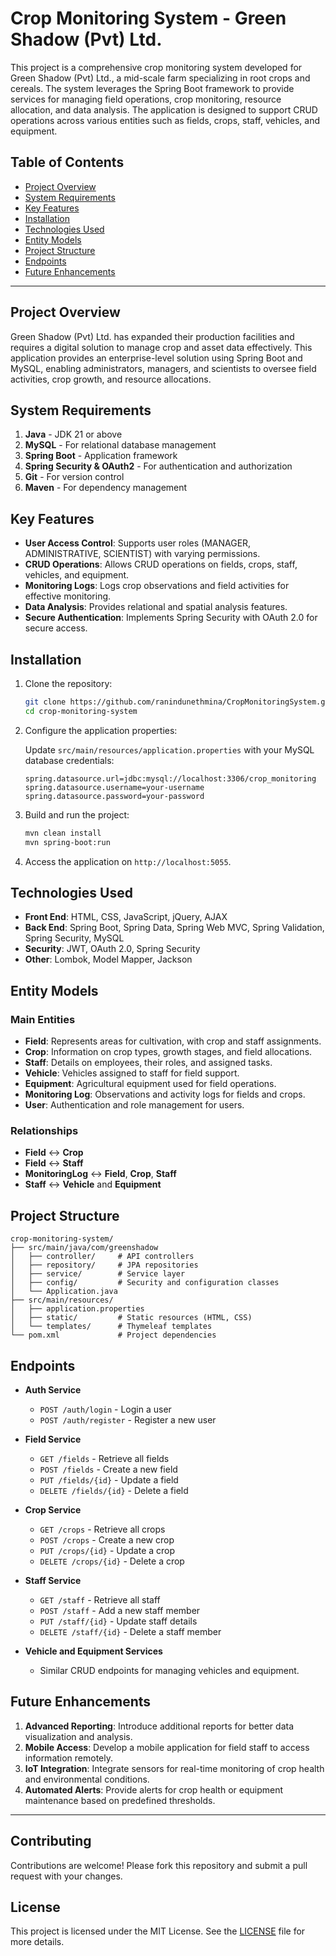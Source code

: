 # Crop Monitoring System - Green Shadow (Pvt) Ltd.

This project is a comprehensive crop monitoring system developed for Green Shadow (Pvt) Ltd., a mid-scale farm specializing in root crops and cereals. The system leverages the Spring Boot framework to provide services for managing field operations, crop monitoring, resource allocation, and data analysis. The application is designed to support CRUD operations across various entities such as fields, crops, staff, vehicles, and equipment.

## Table of Contents

- [Project Overview](#project-overview)
- [System Requirements](#system-requirements)
- [Key Features](#key-features)
- [Installation](#installation)
- [Technologies Used](#technologies-used)
- [Entity Models](#entity-models)
- [Project Structure](#project-structure)
- [Endpoints](#endpoints)
- [Future Enhancements](#future-enhancements)

---

## Project Overview

Green Shadow (Pvt) Ltd. has expanded their production facilities and requires a digital solution to manage crop and asset data effectively. This application provides an enterprise-level solution using Spring Boot and MySQL, enabling administrators, managers, and scientists to oversee field activities, crop growth, and resource allocations.

## System Requirements

1. **Java** - JDK 21 or above
2. **MySQL** - For relational database management
3. **Spring Boot** - Application framework
4. **Spring Security & OAuth2** - For authentication and authorization
5. **Git** - For version control
6. **Maven** - For dependency management

## Key Features

- **User Access Control**: Supports user roles (MANAGER, ADMINISTRATIVE, SCIENTIST) with varying permissions.
- **CRUD Operations**: Allows CRUD operations on fields, crops, staff, vehicles, and equipment.
- **Monitoring Logs**: Logs crop observations and field activities for effective monitoring.
- **Data Analysis**: Provides relational and spatial analysis features.
- **Secure Authentication**: Implements Spring Security with OAuth 2.0 for secure access.

## Installation

1. Clone the repository:

    ```bash
    git clone https://github.com/ranindunethmina/CropMonitoringSystem.git
    cd crop-monitoring-system
    ```

2. Configure the application properties:

   Update `src/main/resources/application.properties` with your MySQL database credentials:

    ```properties
    spring.datasource.url=jdbc:mysql://localhost:3306/crop_monitoring
    spring.datasource.username=your-username
    spring.datasource.password=your-password
    ```

3. Build and run the project:

    ```bash
    mvn clean install
    mvn spring-boot:run
    ```

4. Access the application on `http://localhost:5055`.

## Technologies Used

- **Front End**: HTML, CSS, JavaScript, jQuery, AJAX
- **Back End**: Spring Boot, Spring Data, Spring Web MVC, Spring Validation, Spring Security, MySQL
- **Security**: JWT, OAuth 2.0, Spring Security
- **Other**: Lombok, Model Mapper, Jackson

## Entity Models

### Main Entities

- **Field**: Represents areas for cultivation, with crop and staff assignments.
- **Crop**: Information on crop types, growth stages, and field allocations.
- **Staff**: Details on employees, their roles, and assigned tasks.
- **Vehicle**: Vehicles assigned to staff for field support.
- **Equipment**: Agricultural equipment used for field operations.
- **Monitoring Log**: Observations and activity logs for fields and crops.
- **User**: Authentication and role management for users.

### Relationships

- **Field** ↔ **Crop**
- **Field** ↔ **Staff**
- **MonitoringLog** ↔ **Field**, **Crop**, **Staff**
- **Staff** ↔ **Vehicle** and **Equipment**

## Project Structure

```plaintext
crop-monitoring-system/
├── src/main/java/com/greenshadow
│   ├── controller/     # API controllers
│   ├── repository/     # JPA repositories
│   ├── service/        # Service layer
│   ├── config/         # Security and configuration classes
│   └── Application.java
├── src/main/resources/
│   ├── application.properties
│   ├── static/         # Static resources (HTML, CSS)
│   └── templates/      # Thymeleaf templates
└── pom.xml             # Project dependencies
```

## Endpoints

- **Auth Service**
    - `POST /auth/login` - Login a user
    - `POST /auth/register` - Register a new user

- **Field Service**
    - `GET /fields` - Retrieve all fields
    - `POST /fields` - Create a new field
    - `PUT /fields/{id}` - Update a field
    - `DELETE /fields/{id}` - Delete a field

- **Crop Service**
    - `GET /crops` - Retrieve all crops
    - `POST /crops` - Create a new crop
    - `PUT /crops/{id}` - Update a crop
    - `DELETE /crops/{id}` - Delete a crop

- **Staff Service**
    - `GET /staff` - Retrieve all staff
    - `POST /staff` - Add a new staff member
    - `PUT /staff/{id}` - Update staff details
    - `DELETE /staff/{id}` - Delete a staff member

- **Vehicle and Equipment Services**
    - Similar CRUD endpoints for managing vehicles and equipment.

## Future Enhancements

1. **Advanced Reporting**: Introduce additional reports for better data visualization and analysis.
2. **Mobile Access**: Develop a mobile application for field staff to access information remotely.
3. **IoT Integration**: Integrate sensors for real-time monitoring of crop health and environmental conditions.
4. **Automated Alerts**: Provide alerts for crop health or equipment maintenance based on predefined thresholds.

---

## Contributing

Contributions are welcome! Please fork this repository and submit a pull request with your changes.

## License

This project is licensed under the MIT License. See the [LICENSE](License) file for more details.
